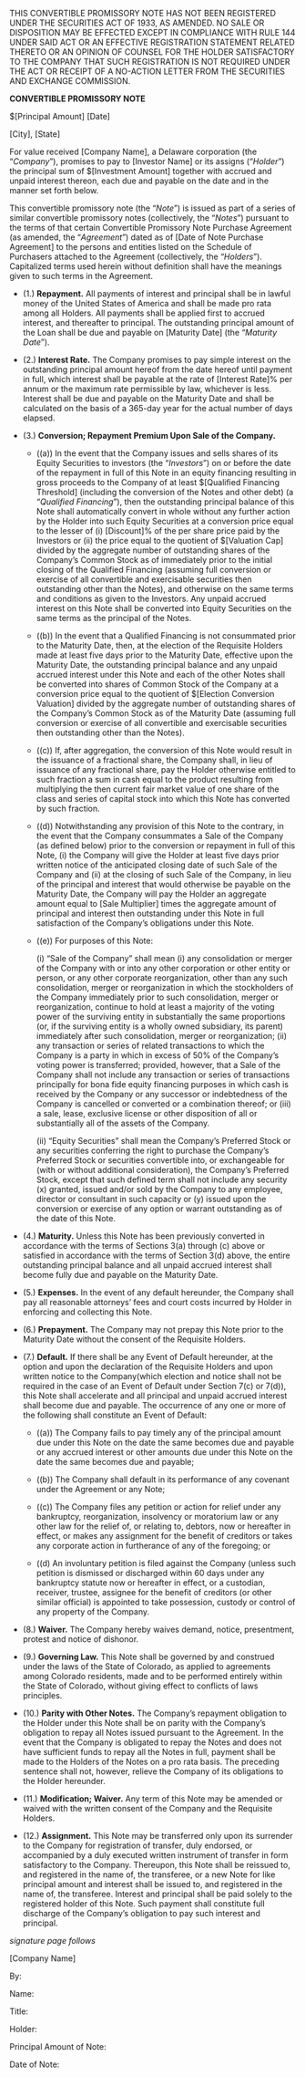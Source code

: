 THIS CONVERTIBLE PROMISSORY NOTE HAS NOT BEEN REGISTERED UNDER THE SECURITIES ACT OF 1933, AS AMENDED.  NO SALE OR DISPOSITION MAY BE EFFECTED EXCEPT IN COMPLIANCE WITH RULE 144 UNDER SAID ACT OR AN EFFECTIVE REGISTRATION STATEMENT RELATED THERETO OR AN OPINION OF COUNSEL FOR THE HOLDER SATISFACTORY TO THE COMPANY  THAT SUCH REGISTRATION IS NOT REQUIRED UNDER THE ACT OR RECEIPT OF A NO-ACTION LETTER FROM THE SECURITIES AND EXCHANGE COMMISSION.

__CONVERTIBLE PROMISSORY NOTE__

$[Principal Amount]  [Date]

[City], [State]

For value received [Company Name], a Delaware corporation (the “_Company_”), promises to pay to [Investor Name] or its assigns (“_Holder_”) the principal sum of $[Investment Amount] together with accrued and unpaid interest thereon, each due and payable on the date and in the manner set forth below. 

This convertible promissory note (the “_Note_”) is issued as part of a series of similar convertible promissory notes (collectively, the “_Notes_”) pursuant to the terms of that certain Convertible Promissory Note Purchase Agreement (as amended, the “_Agreement_”) dated as of [Date of Note Purchase Agreement]  to the persons and entities listed on the Schedule of Purchasers attached to the Agreement (collectively, the “_Holders_”). Capitalized terms used herein without definition shall have the meanings given to such terms in the Agreement. 

* (1.)  __Repayment.__  All payments of interest and principal shall be in lawful money of the United States of America and shall be made pro rata among all Holders.  All payments shall be applied first to accrued interest, and thereafter to principal.  The outstanding principal amount of the Loan shall be due and payable on [Maturity Date] \(the “_Maturity Date_”).

* (2.)  __Interest Rate.__  The Company promises to pay simple interest on the outstanding principal amount hereof from the date hereof until payment in full, which interest shall be payable at the rate of [Interest Rate]% per annum or the maximum rate permissible by law, whichever is less.  Interest shall be due and payable on the Maturity Date and shall be calculated on the basis of a 365-day year for the actual number of days elapsed.  

* (3.)  __Conversion; Repayment Premium Upon Sale of the Company.__  

    * ((a)) In the event that the Company issues and sells shares of its Equity Securities to investors (the “_Investors_”) on or before the date of the repayment in full of this Note in an equity financing resulting in gross proceeds to the Company of at least $[Qualified Financing Threshold] \(including the conversion of the Notes and other debt) (a “_Qualified Financing_”), then the outstanding principal balance of this Note shall automatically convert in whole without any further action by the Holder into such Equity Securities at a conversion price equal to the lesser of (i) [Discount]% of the per share price paid by the Investors or (ii) the price equal to the quotient of $[Valuation Cap] divided by the aggregate number of outstanding shares of the Company’s Common Stock as of immediately prior to the initial closing of the Qualified Financing (assuming full conversion or exercise of all convertible and exercisable securities then outstanding other than the Notes), and otherwise on the same terms and conditions as given to the Investors.  Any unpaid accrued interest on this Note shall be converted into Equity Securities on the same terms as the principal of the Notes.

    * ((b)) In the event that a Qualified Financing is not consummated prior to the Maturity Date, then, at the election of the Requisite Holders made at least five days prior to the Maturity Date, effective upon the Maturity Date, the outstanding principal balance and any unpaid accrued interest under this Note and each of the other Notes shall be converted into shares of Common Stock of the Company at a conversion price equal to the quotient of $[Election Conversion Valuation] divided by the aggregate number of outstanding shares of the Company’s Common Stock as of the Maturity Date (assuming full conversion or exercise of all convertible and exercisable securities then outstanding other than the Notes).    

    * ((c)) If, after aggregation, the conversion of this Note would result in the issuance of a fractional share, the Company shall, in lieu of issuance of any fractional share, pay the Holder otherwise entitled to such fraction a sum in cash equal to the product resulting from multiplying the then current fair market value of one share of the class and series of capital stock into which this Note has converted by such fraction.

    * ((d)) Notwithstanding any provision of this Note to the contrary, in the event that the Company consummates a Sale of the Company (as defined below) prior to the conversion or repayment in full of this Note, (i) the Company will give the Holder at least five days prior written notice of the anticipated closing date of such Sale of the Company and (ii) at the closing of such Sale of the Company, in lieu of the principal and interest that would otherwise be payable on the Maturity Date, the Company will pay the Holder an aggregate amount equal to [Sale Multiplier] times the aggregate amount of principal and interest then outstanding under this Note in full satisfaction of the Company’s obligations under this Note.

    * ((e)) For purposes of this Note: 

      (i) “Sale of the Company” shall mean (i) any consolidation or merger of the Company with or into any other corporation or other entity or person, or any other corporate reorganization, other than any such consolidation, merger or reorganization in which the stockholders of the Company immediately prior to such consolidation, merger or reorganization, continue to hold at least a majority of the voting power of the surviving entity in substantially the same proportions (or, if the surviving entity is a wholly owned subsidiary, its parent) immediately after such consolidation, merger or reorganization; (ii) any transaction or series of related transactions to which the Company is a party in which in excess of 50% of the Company’s voting power is transferred; provided, however, that a Sale of the Company shall not include any transaction or series of transactions principally for bona fide equity financing purposes in which cash is received by the Company or any successor or indebtedness of the Company is cancelled or converted or a combination thereof; or (iii) a sale, lease, exclusive license or other disposition of all or substantially all of the assets of the Company. 

      (ii)  “Equity Securities” shall mean the Company’s Preferred Stock or any securities conferring the right to purchase the Company’s Preferred Stock or securities convertible into, or exchangeable for (with or without additional consideration), the Company’s Preferred Stock, except that such defined term shall not include any security (x) granted, issued and/or sold by the Company to any employee, director or consultant in such capacity or (y) issued upon the conversion or exercise of any option or warrant outstanding as of the date of this Note. 

* (4.)  __Maturity.__  Unless this Note has been previously converted in accordance with the terms of Sections 3(a) through (c) above or satisfied in accordance with the terms of Section 3(d) above, the entire outstanding principal balance and all unpaid accrued interest shall become fully due and payable on the Maturity Date.

* (5.)  __Expenses.__  In the event of any default hereunder, the Company shall pay all reasonable attorneys’ fees and court costs incurred by Holder in enforcing and collecting this Note.

* (6.)  __Prepayment.__  The Company may not prepay this Note prior to the Maturity Date without the consent of the Requisite Holders.

* (7.)  __Default.__  If there shall be any Event of Default hereunder, at the option and upon the declaration of the Requisite Holders and upon written notice to the Company(which election and notice shall not be required in the case of an Event of Default under Section 7(c) or 7(d)), this Note shall accelerate and all principal and unpaid accrued interest shall become due and payable. The occurrence of any one or more of the following shall constitute an Event of Default:

    * ((a)) The Company fails to pay timely any of the principal amount due under this Note on the date the same becomes due and payable or any accrued interest or other amounts due under this Note on the date the same becomes due and payable;

    * ((b)) The Company shall default in its performance of any covenant under the Agreement or any Note;

    * ((c)) The Company files any petition or action for relief under any bankruptcy, reorganization, insolvency or moratorium law or any other law for the relief of, or relating to, debtors, now or hereafter in effect, or makes any assignment for the benefit of creditors or takes any corporate action in furtherance of any of the foregoing; or

    * ((d) An involuntary petition is filed against the Company (unless such petition is dismissed or discharged within 60 days under any bankruptcy statute now or hereafter in effect, or a custodian, receiver, trustee, assignee for the benefit of creditors (or other similar official) is appointed to take possession, custody or control of any property of the Company. 

* (8.)  __Waiver.__  The Company hereby waives demand, notice, presentment, protest and notice of dishonor.

* (9.)  __Governing Law.__  This Note shall be governed by and construed under the laws of the State of Colorado, as applied to agreements among Colorado residents, made and to be performed entirely within the State of Colorado, without giving effect to conflicts of laws principles.

* (10.) __Parity with Other Notes.__  The Company’s repayment obligation to the Holder under this Note shall be on parity with the Company’s obligation to repay all Notes issued pursuant to the Agreement.  In the event that the Company is obligated to repay the Notes and does not have sufficient funds to repay all the Notes in full, payment shall be made to the Holders of the Notes on a pro rata basis.  The preceding sentence shall not, however, relieve the Company of its obligations to the Holder hereunder.

* (11.) __Modification; Waiver.__ Any term of this Note may be amended or waived with the written consent of the Company and the Requisite Holders.

* (12.) __Assignment.__ This Note may be transferred only upon its surrender to the Company for registration of transfer, duly endorsed, or accompanied by a duly executed written instrument of transfer in form satisfactory to the Company.  Thereupon, this Note shall be reissued to, and registered in the name of, the transferee, or a new Note for like principal amount and interest shall be issued to, and registered in the name of, the transferee.  Interest and principal shall be paid solely to the registered holder of this Note.  Such payment shall constitute full discharge of the Company’s obligation to pay such interest and principal.

_signature page follows_ 

[Company Name]

By: 

Name:

Title:  

Holder:       

Principal Amount of Note: 

Date of Note:       

